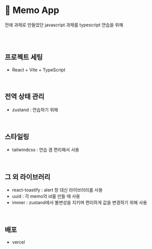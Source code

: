 # 📝 Memo App

전에 과제로 만들었던 javascript 과제를 typescript 연습을 위해

<br/>
<br/>

## 프로젝트 세팅

- React + Vite + TypeScript

<br/>

## 전역 상태 관리

- zustand : 연습하기 위해

<br/>

## 스타일링

- tailwindcss : 연습 겸 편리해서 사용

<br/>

## 그 외 라이브러리

- react-toastify : alert 창 대신 라이브러리를 사용
- uuid : 각 memo의 id를 만들 때 사용
- immer : zustand에서 불변성을 지키며 편리하게 값을 변경하기 위해 사용

<br/>

## 배포

- vercel
